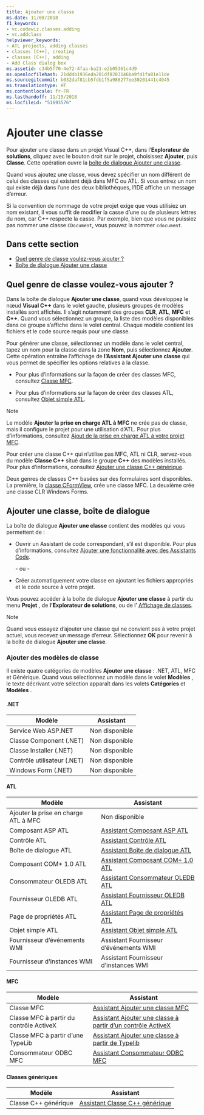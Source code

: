 ```yaml
---
title: Ajouter une classe
ms.date: 11/08/2018
f1_keywords:
- vc.codewiz.classes.adding
- vc.addclass
helpviewer_keywords:
- ATL projects, adding classes
- classes [C++], creating
- classes [C++], adding
- Add Class dialog box
ms.assetid: c34b5f70-4e72-4faa-ba21-e2b05361c4d9
ms.openlocfilehash: 21dd4b1936eda201df8283146ba9f41fa81e11de
ms.sourcegitcommit: b032daf81cb5fdb1f5a988277ee30201441c4945
ms.translationtype: HT
ms.contentlocale: fr-FR
ms.lasthandoff: 11/15/2018
ms.locfileid: "51693576"
---
```

# <a name="add-a-class"></a>Ajouter une classe

Pour ajouter une classe dans un projet Visual C++, dans l’**Explorateur de solutions**, cliquez avec le bouton droit sur le projet, choisissez **Ajouter**, puis **Classe**. Cette opération ouvre la [boîte de dialogue Ajouter une classe](#add-class-dialog-box).

Quand vous ajoutez une classe, vous devez spécifier un nom différent de celui des classes qui existent déjà dans MFC ou ATL. Si vous entrez un nom qui existe déjà dans l’une des deux bibliothèques, l’IDE affiche un message d’erreur.

Si la convention de nommage de votre projet exige que vous utilisiez un nom existant, il vous suffit de modifier la casse d’une ou de plusieurs lettres du nom, car C++ respecte la casse. Par exemple, bien que vous ne puissiez pas nommer une classe `CDocument`, vous pouvez la nommer `cdocument`.

## <a name="in-this-section"></a>Dans cette section

- [Quel genre de classe voulez-vous ajouter ?](#what-kind-of-class-do-you-want-to-add)
- [Boîte de dialogue Ajouter une classe](#add-class-dialog-box)

## <a name="what-kind-of-class-do-you-want-to-add"></a>Quel genre de classe voulez-vous ajouter ?

Dans la boîte de dialogue **Ajouter une classe**, quand vous développez le nœud **Visual C++** dans le volet gauche, plusieurs groupes de modèles installés sont affichés. Il s’agit notamment des groupes **CLR**, **ATL**, **MFC** et **C++**. Quand vous sélectionnez un groupe, la liste des modèles disponibles dans ce groupe s’affiche dans le volet central. Chaque modèle contient les fichiers et le code source requis pour une classe.

Pour générer une classe, sélectionnez un modèle dans le volet central, tapez un nom pour la classe dans la zone **Nom**, puis sélectionnez **Ajouter**. Cette opération entraîne l’affichage de **l’Assistant Ajouter une classe** qui vous permet de spécifier les options relatives à la classe.

- Pour plus d’informations sur la façon de créer des classes MFC, consultez [Classe MFC](../mfc/reference/adding-an-mfc-class.md).

- Pour plus d’informations sur la façon de créer des classes ATL, consultez [Objet simple ATL](../atl/reference/adding-an-atl-simple-object.md).

> [!NOTE]
> Le modèle **Ajouter la prise en charge ATL à MFC** ne crée pas de classe, mais il configure le projet pour une utilisation d’ATL. Pour plus d’informations, consultez [Ajout de la prise en charge ATL à votre projet MFC](../mfc/reference/adding-atl-support-to-your-mfc-project.md).

Pour créer une classe C++ qui n’utilise pas MFC, ATL ni CLR, servez-vous du modèle **Classe C++** situé dans le groupe **C++** des modèles installés. Pour plus d’informations, consultez [Ajouter une classe C++ générique](../ide/adding-a-generic-cpp-class.md).

Deux genres de classes C++ basées sur des formulaires sont disponibles. La première, la [classe CFormView](../mfc/reference/cformview-class.md), crée une classe MFC. La deuxième crée une classe CLR Windows Forms.

## <a name="add-class-dialog-box"></a>Ajouter une classe, boîte de dialogue

La boîte de dialogue **Ajouter une classe** contient des modèles qui vous permettent de :

- Ouvrir un Assistant de code correspondant, s’il est disponible. Pour plus d’informations, consultez [Ajouter une fonctionnalité avec des Assistants Code](../ide/adding-functionality-with-code-wizards-cpp.md).

   \- ou -

- Créer automatiquement votre classe en ajoutant les fichiers appropriés et le code source à votre projet.

Vous pouvez accéder à la boîte de dialogue **Ajouter une classe** à partir du menu **Projet** , de **l’Explorateur de solutions**, ou de l’ [Affichage de classes](/visualstudio/ide/viewing-the-structure-of-code).

> [!NOTE]
> Quand vous essayez d’ajouter une classe qui ne convient pas à votre projet actuel, vous recevez un message d’erreur. Sélectionnez **OK** pour revenir à la boîte de dialogue **Ajouter une classe**.

### <a name="add-class-templates"></a>Ajouter des modèles de classe

Il existe quatre catégories de modèles **Ajouter une classe** : .NET, ATL, MFC et Générique. Quand vous sélectionnez un modèle dans le volet **Modèles** , le texte décrivant votre sélection apparaît dans les volets **Catégories** et **Modèles** .

#### <a name="net"></a>.NET

|Modèle|Assistant|
|--------------|------------|
|Service Web ASP.NET|Non disponible|
|Classe Component (.NET)|Non disponible|
|Classe Installer (.NET)|Non disponible|
|Contrôle utilisateur (.NET)|Non disponible|
|Windows Form (.NET)|Non disponible|

#### <a name="atl"></a>ATL

|Modèle|Assistant|
|--------------|------------|
|Ajouter la prise en charge ATL à MFC|Non disponible|
|Composant ASP ATL|[Assistant Composant ASP ATL](../atl/reference/atl-active-server-page-component-wizard.md)|
|Contrôle ATL|[Assistant Contrôle ATL](../atl/reference/atl-control-wizard.md)|
|Boîte de dialogue ATL|[Assistant Boîte de dialogue ATL](../atl/reference/atl-dialog-wizard.md)|
|Composant COM+ 1.0 ATL|[Assistant Composant COM+ 1.0 ATL](../atl/reference/atl-com-plus-1-0-component-wizard.md)|
|Consommateur OLEDB ATL|[Assistant Consommateur OLEDB ATL](../atl/reference/atl-ole-db-consumer-wizard.md)|
|Fournisseur OLEDB ATL|[Assistant Fournisseur OLEDB ATL](../atl/reference/atl-ole-db-provider-wizard.md)|
|Page de propriétés ATL|[Assistant Page de propriétés ATL](../atl/reference/atl-property-page-wizard.md)|
|Objet simple ATL|[Assistant Objet simple ATL](../atl/reference/atl-simple-object-wizard.md)|
|Fournisseur d’événements WMI|Assistant Fournisseur d’événements WMI|
|Fournisseur d’instances WMI|Assistant Fournisseur d’instances WMI|

#### <a name="mfc"></a>MFC

|Modèle|Assistant|
|--------------|------------|
|Classe MFC|[Assistant Ajouter une classe MFC](../mfc/reference/mfc-add-class-wizard.md)|
|Classe MFC à partir du contrôle ActiveX|[Assistant Ajouter une classe à partir d’un contrôle ActiveX](../ide/add-class-from-activex-control-wizard.md)|
|Classe MFC à partir d’une TypeLib|[Assistant Ajouter une classe à partir de Typelib](../mfc/reference/add-class-from-typelib-wizard.md)|
|Consommateur ODBC MFC|[Assistant Consommateur ODBC MFC](../mfc/reference/mfc-odbc-consumer-wizard.md)|

#### <a name="generic-classes"></a>Classes génériques

|Modèle|Assistant|
|--------------|------------|
|Classe C++ générique|[Assistant Classe C++ générique](../ide/generic-cpp-class-wizard.md)|

